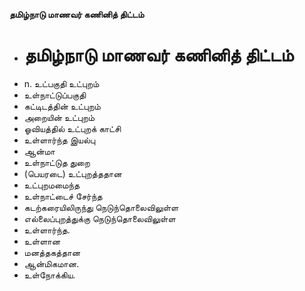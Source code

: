 **தமிழ்நாடு மாணவர் கணினித் திட்டம்**
- # தமிழ்நாடு மாணவர் கணினித் திட்டம்
- n. உட்பகுதி உட்புறம்
- உள்நாட்டுப்பகுதி
- கட்டிடத்தின் உட்புறம்
- அறையின் உட்புறம்
- ஓவியத்தில் உட்புறக் காட்சி
- உள்ளார்ந்த இயல்பு
- ஆன்மா
- உள்நாட்டுத துறை
- (பெயரடை) உட்புறத்ததான
- உட்புறமமைந்த
- உள்நாட்டைச் சேர்ந்த
- கடற்கரையிலிருந்து நெடுந்தொலைவிலுள்ள
- எல்லைப்புறத்துக்கு நெடுந்தொலைவிலுள்ள
- உள்ளார்ந்த.
- உள்ளான
- மனத்தகத்தான
- ஆன்மிகமான.
- உள்நோக்கிய.


